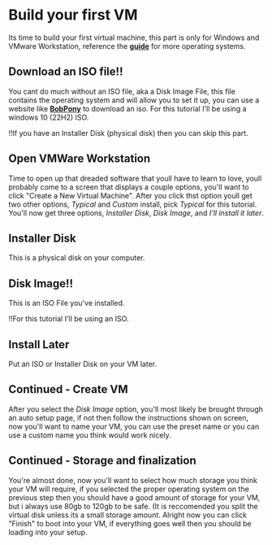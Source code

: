 # Build your first VM

Its time to build your first virtual machine, this part is only for Windows and VMware Workstation, reference the [**guide**](/guide/intro.md) for more operating systems.

## Download an ISO file!!

You cant do much without an ISO file, aka a Disk Image File, this file contains the operating system and will allow you to set it up, you can use a website like [**BobPony**](https://www.bobpony.com/downloads/) to download an iso. For this tutorial I'll be using a windows 10 (22H2) ISO.

!!If you have an Installer Disk (physical disk) then you can skip this part.
## Open VMWare Workstation

Time to open up that dreaded software that youll have to learn to love, youll probably come to a screen that displays a couple options, you'll want to click "Create a New Virtual Machine". After you click thst option youll get two other options, *Typical* and *Custom* install, pick *Typical* for this tutorial. You'll now get three options, *Installer Disk*, *Disk Image*, and *I'll install it later*.

## Installer Disk

This is a physical disk on your computer.

## Disk Image!!

This is an ISO File you've installed.

!!For this tutorial I'll be using an ISO.
## Install Later

Put an ISO or Installer Disk on your VM later.

## Continued - Create VM

After you select the *Disk Image* option, you'll most likely be brought through an auto setup page, if not then follow the instructions shown on screen, now you'll want to name your VM, you can use the preset name or you can use a custom name you think would work nicely.

## Continued - Storage and finalization

You're almost done, now you'll want to select how much storage you think your VM will require, if you selected the proper operating system on the previous step then you should have a good amount of storage for your VM, but i always use 80gb to 120gb to be safe. (It is reccomended you split the virtual disk unless its a small storage amount. Alright now you can click "Finish" to boot into your VM, if everything goes well then you should be loading into your setup.

